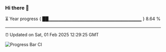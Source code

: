 ### Hi there 👋

⏳ Year progress { ██▁▁▁▁▁▁▁▁▁▁▁▁▁▁▁▁▁▁▁▁▁▁▁▁▁▁▁▁ } 8.64 %

---

⏰ Updated on Sat, 01 Feb 2025 12:29:25 GMT

![Progress Bar CI](https://github.com/liununu/liununu/workflows/Progress%20Bar%20CI/badge.svg)
